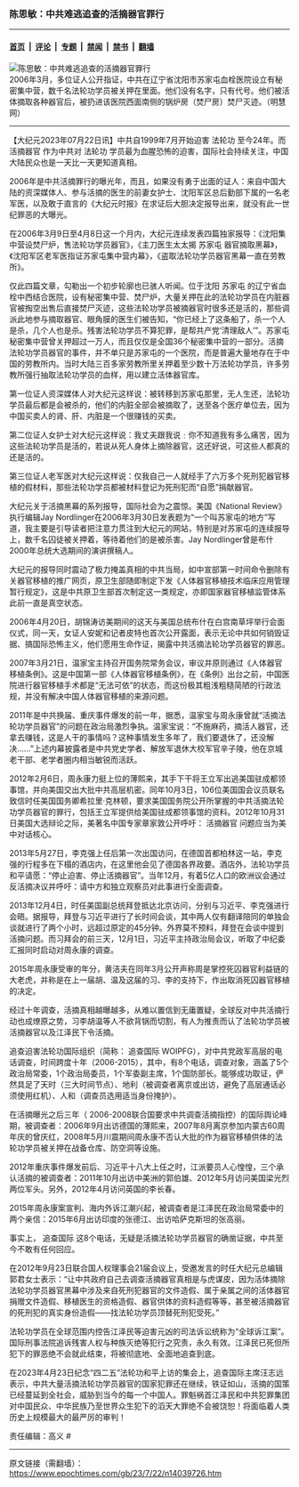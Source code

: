 ### 陈思敏：中共难逃追查的活摘器官罪行

---

#### [首页](../../../..?n14039726) &nbsp;|&nbsp; [评论](../../../../../epoch-comment?n14039726) &nbsp;|&nbsp; [专题](../../../../../epoch-special?n14039726) &nbsp;|&nbsp; [禁闻](../../../../../epoch-news?n14039726) &nbsp;|&nbsp; [禁书](../../../../../books?n14039726) &nbsp;|&nbsp; [翻墙](https://github.com/gfw-breaker/nogfw/blob/master/README.md?n14039726)


<div><img alt="陈思敏：中共难逃追查的活摘器官罪行" class="attachment-djy_600_400 size-djy_600_400 wp-post-image" src="https://i.epochtimes.com/assets/uploads/2006/03/60320050623789-600x400.jpg"/>
<div class="caption">
 2006年3月，多位证人公开指证，中共在辽宁省沈阳市苏家屯血栓医院设立有秘密集中营，数千名法轮功学员被关押在里面。他们没有名字，只有代号。他们被活体摘取各种器官后，被扔进该医院西面南侧的锅炉房（焚尸房）焚尸灭迹。（明慧网）
</div></div><hr/><div class="post_content" id="artbody" itemprop="articleBody">
 <!-- article content begin -->
 <p>
  【大纪元2023年07月22日讯】中共自1999年7月开始迫害
  <ok href="https://www.epochtimes.com/gb/tag/%E6%B3%95%E8%BD%AE%E5%8A%9F.html">
   法轮功
  </ok>
  至今24年。而
  <ok href="https://www.epochtimes.com/gb/tag/%E6%B4%BB%E6%91%98%E5%99%A8%E5%AE%98.html">
   活摘器官
  </ok>
  作为中共对
  <ok href="https://www.epochtimes.com/gb/tag/%E6%B3%95%E8%BD%AE%E5%8A%9F.html">
   法轮功
  </ok>
  学员最为血腥恐怖的迫害，国际社会持续关注，中国大陆民众也是一天比一天更知道真相。
 </p>
 <p>
  2006年是中共活摘罪行的曝光年，而且，如果没有勇于出面的证人：来自中国大陆的资深媒体人、参与活摘的医生的前妻女护士、沈阳军区总后勤部下属的一名老军医，以及敢于直言的《大纪元时报》在求证后大胆决定报导出来，就没有此一世纪罪恶的大曝光。
 </p>
 <p>
  在2006年3月9日至4月8日这一个月内，大纪元连续发表四篇独家报导：《沈阳集中营设焚尸炉，售法轮功学员器官》，《主刀医生太太揭
  <ok href="https://www.epochtimes.com/gb/tag/%E8%8B%8F%E5%AE%B6%E5%B1%AF.html">
   苏家屯
  </ok>
  器官摘取黑幕》，《沈阳军区老军医指证苏家屯集中营内幕》，《盗取法轮功学员器官黑幕一直在劳教所》。
 </p>
 <p>
  仅此四篇文章，勾勒出一个初步轮廓也已骇人听闻。位于沈阳
  <ok href="https://www.epochtimes.com/gb/tag/%E8%8B%8F%E5%AE%B6%E5%B1%AF.html">
   苏家屯
  </ok>
  的辽宁省血栓中西结合医院，设有秘密集中营、焚尸炉，大量关押在此的法轮功学员在内脏器官被掏空出售后直接焚尸灭迹，这些法轮功学员被摘器官时很多还是活的，那些调派此地参与摘取器官、眼角膜的医生们被告知，“你已经上了这条船了，杀一个人是杀，几个人也是杀。残害法轮功学员不算犯罪，是帮共产党‘清理敌人’”。苏家屯秘密集中营曾关押超过一万人，而且仅仅是全国36个秘密集中营的一部分。活摘法轮功学员器官的事件，并不单只是苏家屯的一个医院，而是普遍大量地存在于中国的劳教所内。当时大陆三百多家劳教所里关押着至少数十万法轮功学员，许多劳教所强行抽取法轮功学员的血样，用以建立活体器官库。
 </p>
 <p>
  第一位证人资深媒体人对大纪元这样说：被转移到苏家屯那里，无人生还，法轮功学员最后都是会被杀的，他们的内脏全部会被摘取了，送至各个医疗单位去，因为中国买卖人的肾、肝、内脏是一个很赚钱的买卖。
 </p>
 <p>
  第二位证人女护士对大纪元这样说：我丈夫跟我说﹕你不知道我有多么痛苦，因为这些法轮功学员是活的，若说从死人身体上摘除器官，这还好说，可这些人都真的还是活的。
 </p>
 <p>
  第三位证人老军医对大纪元这样说：仅我自己一人就经手了六万多个死刑犯器官移植的假材料，那些法轮功学员都被材料登记为死刑犯而“自愿”捐献器官。
 </p>
 <p>
  大纪元关于活摘黑幕的系列报导，国际社会为之震惊。美国《National Review》执行编辑Jay Nordlinger在2006年3月30日发表题为“一个叫苏家屯的地方”写道，我主要是引导读者把注意力贯注到大纪元的网站，特别是对苏家屯的连续报导上，数千名囚徒被关押着，等待着他们的是被杀害。Jay Nordlinger曾是布什2000年总统大选期间的演讲撰稿人。
 </p>
 <p>
  大纪元的报导同时震动了极力掩盖真相的中共当局，如中宣部第一时间命令删除有关器官移植的推广网页，原卫生部随即制定下发《人体器官移植技术临床应用管理暂行规定》，这是中共原卫生部首次制定这一类规定，亦即国家器官移植监管体系此前一直是真空状态。
 </p>
 <p>
  2006年4月20日，胡锦涛访美期间的这天与美国总统布什在白宫南草坪举行会面仪式，同一天，女证人安妮和记者皮特也首次公开露面，表示无论中共如何销毁证据、搞国际恐怖主义，他们愿用生命作证，揭露中共活摘法轮功学员器官的罪恶。
 </p>
 <p>
  2007年3月21日，温家宝主持召开国务院常务会议，审议并原则通过《人体器官移植条例》。这是中国第一部《人体器官移植条例》，在《条例》出台之前，中国医院进行器官移植手术都是“无法可依”的状态，而这份极其粗浅粗糙简陋的行政法规，并没有解决中国人体器官移植的来源问题。
 </p>
 <p>
  2011年是中共换届、重庆事件爆发的前一年，据悉，温家宝与周永康曾就“活摘法轮功学员器官”的问题在政治局激烈争执。温家宝说：“不施麻药，摘活人器官，还拿去赚钱，这是人干的事情吗？这种事情发生多年了，我们要退休了，还没解决……”上述内幕披露者是中共党史学者、解放军退休大校军官辛子陵，他在京城老干部、老学者圈内相当敏锐而活跃。
 </p>
 <p>
  2012年2月6日，周永康力挺上位的薄熙来，其手下干将王立军出逃美国驻成都领事馆，并向美国交出大批中共高层机密。同年10月3日，106位美国国会议员联名致信时任美国国务卿希拉里‧克林顿，要求美国国务院公开所掌握的中共活摘法轮功学员器官的罪行，包括王立军提供给美国驻成都领事馆的资料。2012年10月31日美国大选辩论之际，美著名中国专家章家敦公开呼吁：
  <ok href="https://www.epochtimes.com/gb/tag/%E6%B4%BB%E6%91%98%E5%99%A8%E5%AE%98.html">
   活摘器官
  </ok>
  问题应当为美中对话核心。
 </p>
 <p>
  2013年5月27日，李克强上任后第一次出国访问，在德国首都柏林这一站，李克强的行程多在下榻的酒店内，在这里他会见了德国各界政要。酒店外，法轮功学员和平请愿：“停止迫害、停止活摘器官”。当年12月，有着5亿人口的欧洲议会通过反活摘决议并呼吁：请中方和独立观察员对此事进行全面调查。
 </p>
 <p>
  2013年12月4日，时任美国副总统拜登抵达北京访问，分别与习近平、李克强进行会晤。据报导，拜登与习近平进行了长时间会谈，其中两人仅有翻译陪同的单独会谈就进行了两个小时，远超过原定的45分钟。外界莫不预料，拜登在会谈中提到活摘问题。而习拜会的前三天，12月1日，习近平主持政治局会议，听取了中纪委汇报同时启动对周永康的调查。
 </p>
 <p>
  2015年周永康受审的年分，黄洁夫在同年3月公开声称周是掌控死囚器官利益链的大老虎，并称是在上一届胡、温及这届的习、李的支持下，作出取消死囚器官移植的决定。
 </p>
 <p>
  经过十年调查，活摘真相越曝越多，从难以置信到无庸置疑，全球反对中共活摘行动也成燎原之势，习李胡温等人不欲背锅而切割，有人为推责而认了法轮功学员被活摘器官以及江泽民下令活摘。
 </p>
 <p>
  追查迫害法轮功国际组织（简称：
  <ok href="https://www.epochtimes.com/gb/tag/%E8%BF%BD%E6%9F%A5%E5%9B%BD%E9%99%85.html">
   追查国际
  </ok>
  WOIPFG），对中共党政军高层的电话调查，时间跨度十年（2006-2015），其中，有8个电话，调查对象，涵盖了5个政治局常委，1个政治局委员，1个军委副主席，1个国防部长。能够成功取证，俨然具足了天时（三大时间节点）、地利（被调查者离京或出访，避免了高层通话必须使用红机）、人和（调查员选用适当身份掩护）。
 </p>
 <p>
  在活摘曝光之后三年（ 2006-2008联合国要求中共调查活摘指控）的国际舆论峰期，被调查者：2006年9月出访德国的薄熙来，2007年8月离京参加内蒙古60周年庆的曾庆红，2008年5月川震期间周永康不否认大批的作为器官移植供体的法轮功学员被关押在战备仓库、防空洞等设施。
 </p>
 <p>
  2012年重庆事件爆发前后、习近平十八大上任之时，江派要员人心惶惶，三个承认活摘的被调查者：2011年10月出访中美洲的郭伯雄、2012年5月访问美国梁光烈两位军头。另外，2012年4月访问英国的李长春。
 </p>
 <p>
  2015年周永康案宣判、海内外诉江潮兴起，被调查者是江泽民在政治局常委中的两个亲信：2015年6月出访印度的张德江、出访哈萨克斯坦的张高丽。
 </p>
 <p>
  事实上，
  <ok href="https://www.epochtimes.com/gb/tag/%E8%BF%BD%E6%9F%A5%E5%9B%BD%E9%99%85.html">
   追查国际
  </ok>
  这8个电话，无疑是活摘法轮功学员器官的确凿证据，中共至今不敢有任何回应。
 </p>
 <p>
  在2012年9月23日联合国人权理事会21届会议上，受邀发言的时任大纪元总编辑郭君女士表示：“让中共政府自己去调查活摘器官真相是与虎谋皮，因为活体摘除法轮功学员器官黑幕中涉及来自死刑犯器官的文件造假、属于亲属之间的活体器官捐赠文件造假、移植医生的资格造假、器官供体的资料造假等等，甚至被活摘器官的死刑犯的真实身份造假——找法轮功学员顶替死刑犯受死。”
 </p>
 <p>
  法轮功学员在全球范围内控告江泽民等迫害元凶的司法诉讼统称为“全球诉江案”。国际刑事法院追诉残害人权与种族灭绝等犯行之究责，永久有效。江泽民已死但所犯下的罪恶绝不会就此结束，将被彻底地、全面地追查到底。
 </p>
 <p>
  在2023年4月23日纪念“四二五”法轮功和平上访的集会上，追查国际主席汪志远表示，中共大量活摘法轮功学员器官的国家犯罪还在继续，铁证如山，活摘的国策已经蔓延到全社会，威胁到当今的每一个中国人。罪魁祸首江泽民和中共犯罪集团对中国民众、中华民族乃至世界众生犯下的滔天大罪绝不会被饶恕！将面临着人类历史上规模最大的最严厉的审判！
 </p>
 <p>
  责任编辑：高义 #
 </p>
 <!-- article content end -->
 <div id="below_article_ad">
 </div>
</div>


---

原文链接（需翻墙）：https://www.epochtimes.com/gb/23/7/22/n14039726.htm